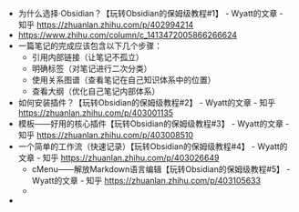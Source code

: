 - 为什么选择·Obsidian？【玩转Obsidian的保姆级教程#1】 - Wyatt的文章 - 知乎
  https://zhuanlan.zhihu.com/p/402994214
- https://www.zhihu.com/column/c_1413472005866266624
- 一篇笔记的完成应该包含以下几个步骤：
	- 引用内部链接（让笔记不孤立）
	- 明确标签（对笔记进行二次分类）
	- 使用关系图谱（查看笔记在自己知识体系中的位置）
	- 查看大纲（优化自己笔记内部体系）
- 如何安装插件？【玩转Obsidian的保姆级教程#2】 - Wyatt的文章 - 知乎
  https://zhuanlan.zhihu.com/p/403001135
- 模板——好用的核心插件【玩转Obsidian的保姆级教程#3】 - Wyatt的文章 - 知乎
  https://zhuanlan.zhihu.com/p/403008510
- 一个简单的工作流（快速记录）【玩转Obsidian的保姆级教程#4】 - Wyatt的文章 - 知乎
  https://zhuanlan.zhihu.com/p/403026649
	- cMenu——解放Markdown语言编辑【玩转Obsidian的保姆级教程#5】 - Wyatt的文章 - 知乎
	  https://zhuanlan.zhihu.com/p/403105633
	-
-